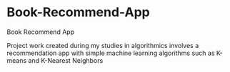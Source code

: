 # Book-Recommend-App
Book Recommend App

Project work created during my studies in algorithmics involves a recommendation app with simple machine learning algorithms such as K-means and K-Nearest Neighbors

